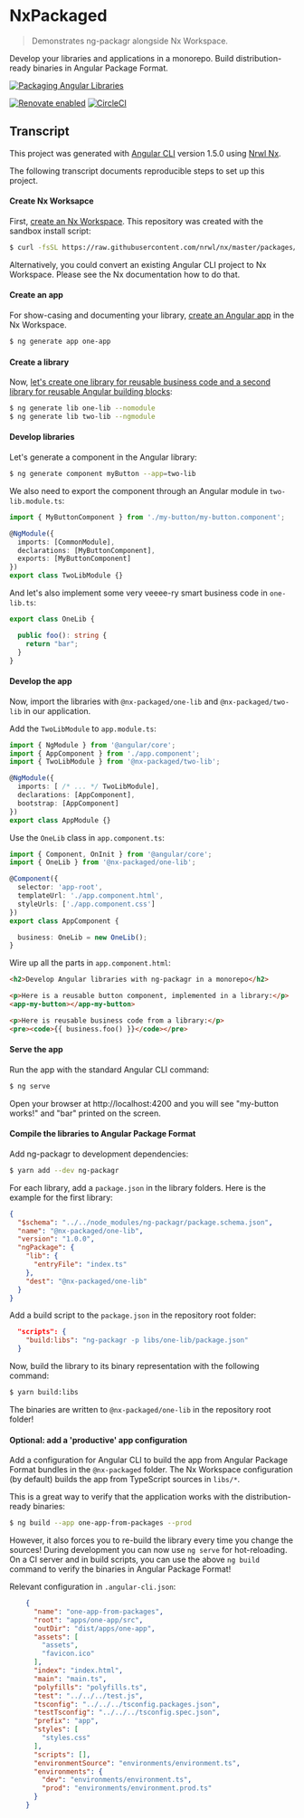 # NxPackaged

> Demonstrates ng-packagr alongside Nx Workspace.

Develop your libraries and applications in a monorepo.
Build distribution-ready binaries in Angular Package Format.

[![Packaging Angular Libraries](./docs/build-with-ng-packagr.gif)](http://recordit.co/Jw0inbop7f)

[![Renovate enabled](https://img.shields.io/badge/renovate-enabled-brightgreen.svg?style=flat-square)](https://renovateapp.com/)
[![CircleCI](https://img.shields.io/circleci/project/github/ng-packagr/nx-packaged/master.svg?style=flat-square&label=Circle%20CI)](https://circleci.com/gh/ng-packagr/nx-packaged)


## Transcript

This project was generated with [Angular CLI](https://github.com/angular/angular-cli) version 1.5.0 using [Nrwl Nx](https://nrwl.io/nx).

The following transcript documents reproducible steps to set up this project.

#### Create Nx Worksapce

First, [create an Nx Workspace](https://nrwl.io/nx/guide-nx-workspace).
This repository was created with the sandbox install script:

```bash
$ curl -fsSL https://raw.githubusercontent.com/nrwl/nx/master/packages/install/install-next.sh | bash -s nx-packaged
```

Alternatively, you could convert an existing Angular CLI project to Nx Workspace.
Please see the Nx documentation how to do that.

#### Create an app

For show-casing and documenting your library, [create an Angular app](https://nrwl.io/nx/guide-nx-workspace#create-an-app) in the Nx Workspace.

```bash
$ ng generate app one-app
```

#### Create a library

Now, [let's create one library for reusable business code and a second library for reusable Angular building blocks](https://nrwl.io/nx/guide-nx-workspace#create-a-lib):

```bash
$ ng generate lib one-lib --nomodule
$ ng generate lib two-lib --ngmodule
```

#### Develop libraries

Let's generate a component in the Angular library:

```bash
$ ng generate component myButton --app=two-lib
```

We also need to export the component through an Angular module in `two-lib.module.ts`:

```ts
import { MyButtonComponent } from './my-button/my-button.component';

@NgModule({
  imports: [CommonModule],
  declarations: [MyButtonComponent],
  exports: [MyButtonComponent]
})
export class TwoLibModule {}
```

And let's also implement some very veeee-ry smart business code in `one-lib.ts`:

```ts
export class OneLib {

  public foo(): string {
    return "bar";
  }
}
```

#### Develop the app

Now, import the libraries with `@nx-packaged/one-lib` and `@nx-packaged/two-lib` in our application.

Add the `TwoLibModule` to `app.module.ts`:

```ts
import { NgModule } from '@angular/core';
import { AppComponent } from './app.component';
import { TwoLibModule } from '@nx-packaged/two-lib';

@NgModule({
  imports: [ /* ... */ TwoLibModule],
  declarations: [AppComponent],
  bootstrap: [AppComponent]
})
export class AppModule {}
```

Use the `OneLib` class in `app.component.ts`:

```ts
import { Component, OnInit } from '@angular/core';
import { OneLib } from '@nx-packaged/one-lib';

@Component({
  selector: 'app-root',
  templateUrl: './app.component.html',
  styleUrls: ['./app.component.css']
})
export class AppComponent {

  business: OneLib = new OneLib();
}
```

Wire up all the parts in `app.component.html`:

```html
<h2>Develop Angular libraries with ng-packagr in a monorepo</h2>

<p>Here is a reusable button component, implemented in a library:</p>
<app-my-button></app-my-button>

<p>Here is reusable business code from a library:</p>
<pre><code>{{ business.foo() }}</code></pre>
```

#### Serve the app

Run the app with the standard Angular CLI command:

```bash
$ ng serve
```

Open your browser at http://localhost:4200 and you will see "my-button works!" and "bar" printed on the screen.

#### Compile the libraries to Angular Package Format

Add ng-packagr to development dependencies:

```bash
$ yarn add --dev ng-packagr
```

For each library, add a `package.json` in the library folders.
Here is the example for the first library:

```json
{
  "$schema": "../../node_modules/ng-packagr/package.schema.json",
  "name": "@nx-packaged/one-lib",
  "version": "1.0.0",
  "ngPackage": {
    "lib": {
      "entryFile": "index.ts"
    },
    "dest": "@nx-packaged/one-lib"
  }
}
```

Add a build script to the `package.json` in the repository root folder:

```json
  "scripts": {
    "build:libs": "ng-packagr -p libs/one-lib/package.json"
  }
```

Now, build the library to its binary representation with the following command:

```bash
$ yarn build:libs
```

The binaries are written to `@nx-packaged/one-lib` in the repository root folder!


#### Optional: add a 'productive' app configuration

Add a configuration for Angular CLI to build the app from Angular Package Format bundles in the `@nx-packaged` folder.
The Nx Workspace configuration (by default) builds the app from TypeScript sources in `libs/*`.

This is a great way to verify that the application works with the distribution-ready binaries:

```bash
$ ng build --app one-app-from-packages --prod
```

However, it also forces you to re-build the library every time you change the sources!
During development you can now use `ng serve` for hot-reloading.
On a CI server and in build scripts, you can use the above `ng build` command to verify the binaries in Angular Package Format!

Relevant configuration in `.angular-cli.json`:

```json
    {
      "name": "one-app-from-packages",
      "root": "apps/one-app/src",
      "outDir": "dist/apps/one-app",
      "assets": [
        "assets",
        "favicon.ico"
      ],
      "index": "index.html",
      "main": "main.ts",
      "polyfills": "polyfills.ts",
      "test": "../../../test.js",
      "tsconfig": "../../../tsconfig.packages.json",
      "testTsconfig": "../../../tsconfig.spec.json",
      "prefix": "app",
      "styles": [
        "styles.css"
      ],
      "scripts": [],
      "environmentSource": "environments/environment.ts",
      "environments": {
        "dev": "environments/environment.ts",
        "prod": "environments/environment.prod.ts"
      }
    }
```
